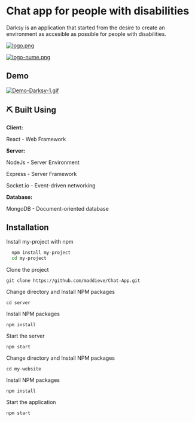 
# Chat app for people with disabilities

Darksy is an application that started from the desire to create an environment as accesible as possible for people with disabilities.

[![logo.png](https://i.postimg.cc/9Mszy6Cm/logo.png)](https://postimg.cc/ftjwNgVp)


[![logo-nume.png](https://i.postimg.cc/MGFG8Cc7/logo-nume.png)](https://postimg.cc/PL1HWFQJ)
## Demo

[![Demo-Darksy-1.gif](https://i.postimg.cc/5N8jC9yj/Demo-Darksy-1.gif)](https://postimg.cc/TpYR86rX)


## ⛏️ Built Using

**Client:** 

React - Web Framework

**Server:** 

NodeJs - Server Environment

Express - Server Framework

Socket.io - Event-driven networking

**Database:**

 MongoDB - Document-oriented database

## Installation

Install my-project with npm

```bash
  npm install my-project
  cd my-project
```
Clone the project

    git clone https://github.com/maddieve/Chat-App.git

Change directory and Install NPM packages

    cd server

Install NPM packages

    npm install

Start the server

    npm start

Change directory and Install NPM packages

    cd my-website

Install NPM packages

    npm install

Start the application

    npm start

